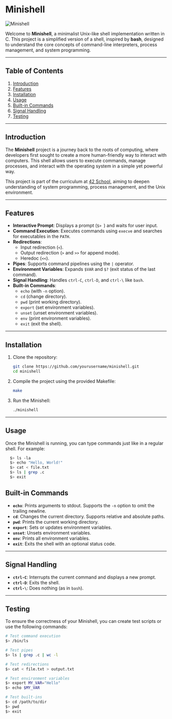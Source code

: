 # Minishell

![Minishell](https://img.shields.io/badge/Shell-C-4EAA25?logo=gnubash&logoColor=white)

Welcome to **Minishell**, a minimalist Unix-like shell implementation written in C. This project is a simplified version of a shell, inspired by **bash**, designed to understand the core concepts of command-line interpreters, process management, and system programming.

---

## Table of Contents

1. [Introduction](#introduction)
2. [Features](#features)
3. [Installation](#installation)
4. [Usage](#usage)
5. [Built-in Commands](#built-in-commands)
6. [Signal Handling](#signal-handling)
7. [Testing](#testing)
   
---

## Introduction

The **Minishell** project is a journey back to the roots of computing, where developers first sought to create a more human-friendly way to interact with computers. This shell allows users to execute commands, manage processes, and interact with the operating system in a simple yet powerful way.

This project is part of the curriculum at [42 School](https://www.42.fr/), aiming to deepen understanding of system programming, process management, and the Unix environment.

---

## Features

- **Interactive Prompt**: Displays a prompt (`$> `) and waits for user input.
- **Command Execution**: Executes commands using `execve` and searches for executables in the `PATH`.
- **Redirections**:
  - Input redirection (`<`).
  - Output redirection (`>` and `>>` for append mode).
  - Heredoc (`<<`).
- **Pipes**: Supports command pipelines using the `|` operator.
- **Environment Variables**: Expands `$VAR` and `$?` (exit status of the last command).
- **Signal Handling**: Handles `ctrl-C`, `ctrl-D`, and `ctrl-\` like `bash`.
- **Built-in Commands**:
  - `echo` (with `-n` option).
  - `cd` (change directory).
  - `pwd` (print working directory).
  - `export` (set environment variables).
  - `unset` (unset environment variables).
  - `env` (print environment variables).
  - `exit` (exit the shell).

---

## Installation

1. Clone the repository:
   ```bash
   git clone https://github.com/yourusername/minishell.git
   cd minishell
2. Compile the project using the provided Makefile:
   ```bash
   make
3. Run the Minishell:
   ```bash
   ./minishell

---

## Usage
Once the Minishell is running, you can type commands just like in a regular shell. For example:
  ```bash
    $> ls -la
    $> echo "Hello, World!"
    $> cat < file.txt
    $> ls | grep .c
    $> exit
  ```

## Built-in Commands

- **`echo`**: Prints arguments to stdout. Supports the `-n` option to omit the trailing newline.
- **`cd`**: Changes the current directory. Supports relative and absolute paths.
- **`pwd`**: Prints the current working directory.
- **`export`**: Sets or updates environment variables.
- **`unset`**: Unsets environment variables.
- **`env`**: Prints all environment variables.
- **`exit`**: Exits the shell with an optional status code.

---

## Signal Handling

- **`ctrl-C`**: Interrupts the current command and displays a new prompt.
- **`ctrl-D`**: Exits the shell.
- **`ctrl-\`**: Does nothing (as in `bash`).

---

## Testing

To ensure the correctness of your Minishell, you can create test scripts or use the following commands:
```bash
# Test command execution
$> /bin/ls

# Test pipes
$> ls | grep .c | wc -l

# Test redirections
$> cat < file.txt > output.txt

# Test environment variables
$> export MY_VAR="Hello"
$> echo $MY_VAR

# Test built-ins
$> cd /path/to/dir
$> pwd
$> exit

